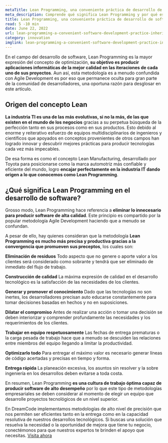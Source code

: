 ```yaml
---
metaTitle: Lean Programming, una conveniente práctica de desarrollo de software heredada del mundo empresarial
meta_description: Comprende qué significa Lean Programming y por qué es tan valiosa en la industria tecnológica.
title: Lean Programming, una conveniente práctica de desarrollo de software heredada del mundo empresarial
read: 5 -10 min
date: June 22, 2022
url: lean-programming-a-convenient-software-development-practice-inherited-from-the-business-world
category: innovation
imglink: lean-programming-a-convenient-software-development-practice-inherited-from-the-business-world.jpg
---
```


En el campo del desarrollo de software, Lean Programming es la mayor expresión del concepto de optimización, **su objetivo es producir aplicaciones informáticas de la mejor calidad en las iteraciones de cada uno de sus proyectos**. Aun así, esta metodología es a menudo confundida con Agile Development es por eso que permanece oculta para gran parte de la comunidad de desarrolladores, una oportuna razón para desglosar en este artículo.

## Origen del concepto Lean

**La industria TI es una de las más evolutivas, si no la más, de las que existen en el mundo de los negocios** gracias a su perpetua búsqueda de la perfección tanto en sus procesos como en sus productos. Esto debido al enorme y reiterativo esfuerzo de equipos multidisciplinarios de ingenieros y científicos que apoyados en conceptos provenientes de otros campos han logrado innovar y descubrir mejores prácticas para producir tecnologías cada vez más impecables.

De esa forma es como el concepto Lean Manufacturing, desarrollado por Toyota para posicionarse como la marca automotriz más confiable y eficiente del mundo, logro **encajar perfectamente en la industria IT dando origen a lo que conocemos como Lean Programming**.

## ¿Qué significa Lean Programming en el desarrollo de software?

Grosso modo, Lean Programming hace referencia a **eliminar lo innecesario para producir software de alta calidad**. Este principio es compartido por la popular metodología Agile Development haciendo que a menudo se confundan.

A pesar de ello, hay quienes consideran que la metodología **Lean Programming es mucho más precisa y productiva gracias a la convergencia que promueven sus preceptos**, los cuales son:

**Eliminación de residuos**
Todo aspecto que no genere o aporte valor a los clientes será considerado como sobrante y tendrá que ser eliminado de inmediato del flujo de trabajo.

**Construcción de calidad**
La máxima expresión de calidad en el desarrollo tecnológico es la satisfacción de las necesidades de los clientes.

**Generar y promover el conocimiento**
Dado que las tecnologías no son inertes, los desarrolladores precisan auto educarse constantemente para tomar decisiones basadas en hechos y no en suposiciones.

**Dilatar el compromiso**
Antes de realizar una acción o tomar una decisión se deben interiorizar y comprender profundamente las necesidades y los requerimientos de los clientes.

**Trabajar en equipo respetuosamente**
Las fechas de entrega prematuras o la carga pesada de trabajo hace que a menudo se descuiden las relaciones entre miembros del equipo llegando a limitar la productividad.

**Optimizarlo todo**
Para entregar el máximo valor es necesario generar líneas de código acertadas y precisas en tiempo y forma.

**Entrega rápida**
La planeación excesiva, los asuntos sin resolver y la sobre ingeniería en los desarrollos deben evitarse a toda costa.

En resumen, Lean Programming **es una cultura de trabajo óptima capaz de producir software de alto desempeño** por lo que este tipo de metodologías empresariales se deben considerar al momento de elegir un equipo que desarrolle proyectos tecnológicos de un nivel superior.

En DreamCode implementamos metodologías de alto nivel de precisión que nos permiten ser eficientes tanto en la entrega como en la capacidad resolutiva de nuestros desarrollos tecnológicos. Si buscas una solución que resuelva la necesidad o la oportunidad de mejora que tiene tu negocio, conectémonos para que nuestros expertos te brinden el apoyo que necesitas. [Visita ahora](https://www.dreamcodesoft.com/es/about)
